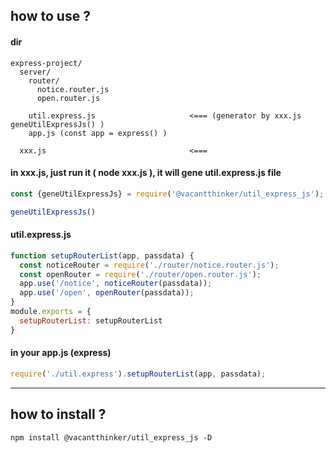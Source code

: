 
## how to use ?

#### dir
```text
express-project/
  server/
    router/
      notice.router.js
      open.router.js
  
    util.express.js                     <=== (generator by xxx.js geneUtilExpressJs() )
    app.js (const app = express() )
  
  xxx.js                                <=== 
```

#### in xxx.js, just run it ( node xxx.js ), it will gene util.express.js file
```javascript
const {geneUtilExpressJs} = require('@vacantthinker/util_express_js');

geneUtilExpressJs()

```

#### util.express.js

```javascript
function setupRouterList(app, passdata) {
  const noticeRouter = require('./router/notice.router.js');
  const openRouter = require('./router/open.router.js');
  app.use('/notice', noticeRouter(passdata));
  app.use('/open', openRouter(passdata));
}
module.exports = {
  setupRouterList: setupRouterList
}
```

#### in your app.js (express)

```javascript
require('./util.express').setupRouterList(app, passdata);
```

---


## how to install ?
```shell
npm install @vacantthinker/util_express_js -D
```


